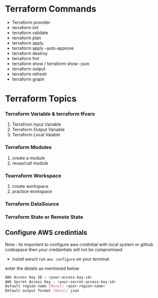 # Terraform Commands
- Terraform provider
- terraform init
- terraform validate
- terraform plan
- terraform apply
- terraform apply -auto-approve
- terraform destroy
- terraform fmt
- terraform show / terraform show -json
- terraform output
- terraform refresh
- terraform graph


# Terraform Topics
### Terraform Variable & terraform tfvars
1. Terrafrom input Variable
2. Terraform Output Variable
3. Terraform Local Vaiable

### Terraform Modules
1. create a module
2. reuse/call module

### Tearraform Workspace
1. create workspace
2. practice workspace

### Terraform DataSource
### Terraform State or Remote State



## Configure AWS credintials
Note : its importent to configure aws credintial with local system or github codespace then your crediantials will not be compromised

- install awscli
run `aws configure` on your terminal

enter the details as mentioned below
```bash
AWS Access Key ID : <your-access-key-id>
AWS Secret Access Key : <your-secret-access-key-id>
Default region name [None]: <your-region-name>
Default output format [None]: json
```




